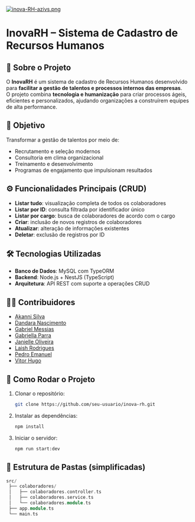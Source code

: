 [![inova-RH-azivs.png](https://i.postimg.cc/NG7qN9Y5/inova-RH-azivs.png)](https://postimg.cc/s1XNx2Mr)
# InovaRH – Sistema de Cadastro de Recursos Humanos

## 📌 Sobre o Projeto
O **InovaRH** é um sistema de cadastro de Recursos Humanos desenvolvido para **facilitar a gestão de talentos e processos internos das empresas**.  
O projeto combina **tecnologia e humanização** para criar processos ágeis, eficientes e personalizados, ajudando organizações a construírem equipes de alta performance.

## 🎯 Objetivo
Transformar a gestão de talentos por meio de:
- Recrutamento e seleção modernos
- Consultoria em clima organizacional
- Treinamento e desenvolvimento
- Programas de engajamento que impulsionam resultados

## ⚙️ Funcionalidades Principais (CRUD)
- **Listar tudo**: visualização completa de todos os colaboradores  
- **Listar por ID**: consulta filtrada por identificador único  
- **Listar por cargo**: busca de colaboradores de acordo com o cargo  
- **Criar**: inclusão de novos registros de colaboradores  
- **Atualizar**: alteração de informações existentes  
- **Deletar**: exclusão de registros por ID  

## 🛠️ Tecnologias Utilizadas
- **Banco de Dados**: MySQL com TypeORM  
- **Backend**: Node.js + NestJS (TypeScript)  
- **Arquitetura**: API REST com suporte a operações CRUD
  
## 👨‍💻 Contribuidores
- [Akanni Silva](https://github.com/Akanni-codes)  
- [Dandara Nascimento](https://github.com/dan-olivnas)  
- [Gabriel Messias](https://github.com/gabrielmessias-dev)  
- [Gabriella Parra](https://github.com/gabiparra05)  
- [Janielle Oliveira](https://github.com/JanielleOliveira)  
- [Laish Rodrigues](https://github.com/L4ish)  
- [Pedro Emanuel](https://github.com/pe3dru)  
- [Vitor Hugo](https://github.com/DisturbedMoss)  

## 🚀 Como Rodar o Projeto
1. Clonar o repositório:
   ```bash
   git clone https://github.com/seu-usuario/inova-rh.git
2. Instalar as dependências:
   ```bash
   npm install
3. Iniciar o servidor:
   ```bash
   npm run start:dev
## 📂 Estrutura de Pastas (simplificadas)
```cpp
src/
 ├── colaboradores/
 │   ├── colaboradores.controller.ts
 │   ├── colaboradores.service.ts
 │   └── colaboradores.module.ts
 ├── app.module.ts
 └── main.ts


